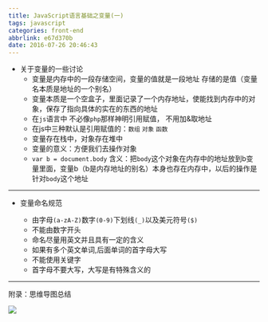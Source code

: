 ```yaml
---
title: JavaScript语言基础之变量(一)
tags: javascript
categories: front-end
abbrlink: e67d370b
date: 2016-07-26 20:46:43
---
```


- 关于变量的一些讨论
    - 变量是内存中的一段存储空间，变量的值就是一段地址 存储的是值（变量名本质是地址的一个别名）
    - 变量本质是一个空盒子，里面记录了一个内存地址，使能找到内存中的对象，保存了指向具体的实在的东西的地址
    - 在`js`语言中 不必像`php`那样神明引用赋值， 不用加&取地址
    - 在js中三种默认是引用赋值的：`数组` `对象` `函数`
    - 变量存在栈中，对象存在堆中
    - 变量的意义：方便我们去操作对象
    - `var b = document.body`  含义：把`body`这个对象在内存中的地址放到b变量里面，变量b（b是内存地址的别名）本身也存在内存中，以后的操作是针对`body`这个地址
<!--more-->
---

- 变量命名规范

  + 由字母`(a-zA-Z)`数字`(0-9)`下划线`(_)`以及美元符号`($)`
  + 不能由数字开头
  + 命名尽量用英文并且具有一定的含义
  + 如果有多个英文单词,后面单词的首字母大写
  + 不能使用关键字
  + 首字母不要大写，大写是有特殊含义的


---

附录：思维导图总结

![](http://7xq6al.com1.z0.glb.clouddn.com/JavaScript%20%E5%8F%98%E9%87%8F.gif)
